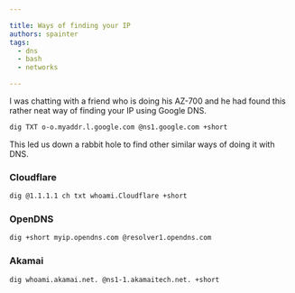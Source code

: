 ```yaml
---

title: Ways of finding your IP
authors: spainter
tags:
  - dns
  - bash
  - networks

---
```


I was chatting with a friend who is doing his AZ-700 and he had found this rather neat way of finding your IP using Google DNS.
<!-- truncate -->
```bash
dig TXT o-o.myaddr.l.google.com @ns1.google.com +short
```

This led us down a rabbit hole to find other similar ways of doing it with DNS.

### Cloudflare

```bash
dig @1.1.1.1 ch txt whoami.Cloudflare +short
```

### OpenDNS

```bash
dig +short myip.opendns.com @resolver1.opendns.com
```

### Akamai

```bash
dig whoami.akamai.net. @ns1-1.akamaitech.net. +short
```
